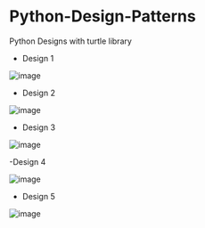 # Python-Design-Patterns
Python Designs with turtle library
- Design 1 

![image](https://user-images.githubusercontent.com/69806791/175904312-7bb988cd-983f-466c-a716-a437fbf9d434.png)

- Design 2

![image](https://user-images.githubusercontent.com/69806791/176168792-ff0baa2c-bbff-48cd-a46d-27126deed62a.png)

- Design 3

![image](https://user-images.githubusercontent.com/69806791/176371304-0bdf2f24-5308-41b7-8afd-e29a35908f74.png)

-Design 4

![image](https://user-images.githubusercontent.com/69806791/176606323-e4d1608f-1a0a-47c9-88c2-219fb84724a9.png)

- Design 5

![image](https://user-images.githubusercontent.com/69806791/176852530-623262f5-afaa-44e2-855e-386eadecbfef.png)
